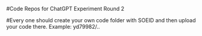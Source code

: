 #Code Repos for ChatGPT Experiment Round 2

#Every one should create your own code folder with SOEID and then upload your code there. Example: yd79982/..
